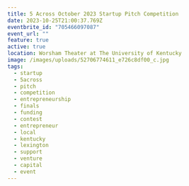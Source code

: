```yaml
---
title: 5 Across October 2023 Startup Pitch Competition
date: 2023-10-25T21:00:37.769Z
eventbrite_id: "705466097087"
event_url: ""
feature: true
active: true
location: Worsham Theater at The University of Kentucky
image: /images/uploads/52706774611_e726c8df00_c.jpg
tags:
  - startup
  - 5across
  - pitch
  - competition
  - entrepreneurship
  - finals
  - funding
  - contest
  - entrepreneur
  - local
  - kentucky
  - lexington
  - support
  - venture
  - capital
  - event
---
```

